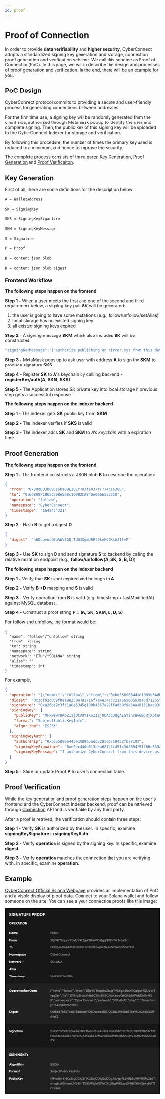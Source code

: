 ```yaml
---
id: proof
---
```


# Proof of Connection

In order to provide **data verifiability** and **higher security**, CyberConnect adopts a standardized signing key generation and storage, connection proof generation and verification scheme. We call this scheme as Proof of Connection(PoC).
In this page, we will in describe the design and processes of proof generation and verification. In the end, there will be an example for you.

## PoC Design

CyberConnect protocol commits to providing a secure and user-friendly process for generating connections between addresses.

For the first time use, a signing key will be randomly generated from the client side, authorized through Metamask popup to identify the user and complete signing. Then, the public key of this signing key will be uploaded to the CyberConnect Indexer for storage and verification.

By following this procedure, the number of times the primary key used is reduced to a minimum, and hence to improve the security.

The complete process consists of three parts: [Key Generation](./#key-generation), [Proof Generation](./#proof-generation) and [Proof Verificaiton](./#proof-verification).

## Key Generation

First of all, there are some definitions for the description below:

```
A = WalletAddress

SK = SigningKey

SKS = SigningKeySiganture

SKM = SigningKeyMessage

S = Signature

P = Proof

B = content json blob

D = content json blob digest
```

### Frontend Workflow

**The following steps happen on the frontend**

**Step 1 -** When a user meets the first and one of the second and third requirement below, a signing key pair **SK** will be generated:

1. the user is going to have some mutations (e.g., follow/unfollow/setAlias)
2. local storage has no existed signing key
3. all existed signing keys expired

**Step 2 -** A signing message **SKM** which also includes **SK** will be constructed:

```javascript
"signingKeyMessage":"I authorize publishing on mirror.xyz from this device using:\n{\"crv\":\"P-256\",\"ext\":true,\"key_ops\":[\"verify\"],\"kty\":\"EC\",\"x\":\"srzvlrXFj1r0w7kyIUj-eppIodL1xwZfUC_RFweIzqw\",\"y\":\"Q9EEahZLd7SUrmIdKP5245D6IoD8XAtb-_Iw7xDp-DA\"}"
```

**Step 3 -** MetaMask pops up to ask user with address **A** to sign the **SKM** to produce signature **SKS**.

**Step 4 -** Register **SK** to **A**'s keychain by callling backend - **registerKey/auth(A, SKM, SKS)**

**Step 5 -** The Application stores _SK_ private key into local storage if previous step gets a successful response

**The following steps happen on the indexer backend**

**Step 1 -** The indexer gets **SK** public key from **SKM**

**Step 2 -** The indexer verifies if **SKS** is valid

**Step 3 -** The indexer adds **SK** and **SKM** to _A’s keychain_ with a expiration time

## Proof Generation

**The following steps happen on the frontend**

**Step 1 -** The frontend constructs a JSON blob **B** to describe the operation:

```json
{
  "from": "0x8ddD03b89116ba89E28Ef703fe037fF77451e38E",
  "to": "0x6eB98FC865C30Be5e8c10902CA84De06665573C0",
  "operation": "follow",
  "namespace": "CyberConnect",
  "timestampe": "1642414321"
}
```

**Step 2 -** Hash **B** to get a digest **D**

```json
{
  "digest": "h6DcpvucQHbAWVlGQ_TdG3XqmURRt9keHC1KsAJ1lvM"
}
```

**Step 3 -** Use **SK** to sign **D** and send signature **S** to backend by calling the relative mutation endpoint (e.g., **follow/unfollow(A, SK, S, B, D)**)

**The following steps happen on the indexer backend**

**Step 1 -** Verify that **SK** is not expired and belongs to **A**

**Step 2 -** Verify **B→D** mapping and **S** is valid

**Step 3 -** Verify operation from **B** is valid (e.g. timestamp > lastModifiedAt) against MySQL database.

**Step 4 -** Construct a proof string **P = (A, SK, SKM, B, D, S)**

For follow and unfollow, the format would be:

```
{
  "name": "follow"/"unfollow" string
  "from": string
  "to": string
  "namespace": string
  "network": "ETH"/"SOLANA" string
  "alias": ""
  "timestamp": int
}
```

For example,

```json
{
  "operation": "{\"name\":\"follow\",\"from\":\"0xbd358966445e1089e3AdD528561719452fB78198\",\"to\":\"0xb36b8Df2A1164c9f6bC34C7802046F3695426CdB\",\"namespace\":\"CyberConnect\",\"network\":\"ETH\",\"alias\":\"\",\"timestamp\":1642670883362}",
  "digest": "0x3df02d319f0ea9e250e791716f7a4e34ecc21a665005939a6d71255f4f60c8e4",
  "signature": "0xa26b62c3fc1a8a5345e100b4157e22ffadb8f9e34a49131bae93cb41ca830602417651d30d0337ef12706404295a552478a19829d5ca06606cd1334bb4b8158b",
  "signingKey": {
    "publicKey": "MFkwEwYHKoZIzj0CAQYIKoZIzj0DAQcDQgAEGYincB66BCRjXptu6+QrFVCMV/sklFrH/lT3OBepjItjlf61zUfYok/5oGdPWbqD1/vq9xaI9TzKP8fB5fh2hw==",
    "format": "SubjectPublicKeyInfo",
    "algorithm": "ES256"
  },
  "signingKeyAuth": {
    "authorship": "0xbd358966445e1089e3add528561719452fb78198",
    "signingKeySignature": "0xe9ec44db013cea687d2c451c3d8654291266c533a45b9d8a0614e458ffa8dd5e34f388b6511f324657e8d4ccf4c3542fc877d9d3fd3cc384d80450e22617a0041b",
    "signingKeyMessage": "I authorize CyberConnect from this device using signing key:\nMFkwEwYHKoZIzj0CAQYIKoZIzj0DAQcDQgAEGYincB66BCRjXptu6+QrFVCMV/sklFrH/lT3OBepjItjlf61zUfYok/5oGdPWbqD1/vq9xaI9TzKP8fB5fh2hw=="
  }
}
```

**Step 5 -** Store or update Proof **P** to user’s connection table.

## Proof Verification

While the key generation and proof generation steps happen on the user's frontend and the CyberConnect Indexer backend, proof can be retrieved through [Connection](./get_connection) API and is verifiable by any third party.

After a proof is retrived, the verification should contain three steps:

**Step 1 -** Verify **SK** is authorized by the user. In specific, examine **signingKeySignature** in **signingKeyAuth**.

**Step 2 -** Verify **operation** is signed by the signing key. In specific, examine **digest**.

**Step 3 -** Verify **operation** matches the connection that you are verifying with. In specific, examine **operation**.

## Example

[CyberConnect Official Solana Webpage](https://sol.cyberconnect.me/) provides an implementation of PoC and a visble display of proof data. Connect to your Solana wallet and follow someone on the site. You can see a your connection proofs like this image:

![Proof](../../static/img/tutorial/proof.png)
